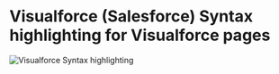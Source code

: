 # Visualforce (Salesforce) Syntax highlighting for Visualforce pages
![Visualforce Syntax highlighting](https://github.com/Celador/vscode-apex-extension/raw/master/images/example.png "Visualforce Syntax highlighting")